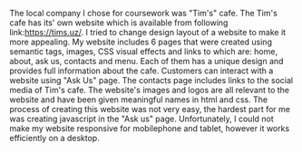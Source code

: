 The local company I chose for coursework was "Tim's" cafe. The Tim's cafe has its' own website which is available from following link:https://tims.uz/. I tried to change design layout of a website to make it more appealing. My website includes 6 pages that were created using semantic tags, images, CSS visual effects and links to  which are: home, about, ask us, contacts and menu. Each of them has a unique design and provides full information about the cafe. Customers can interact with a website using "Ask Us" page. The contacts page includes links to the social media of Tim's cafe. The website's images and logos are all relevant to the website and have been given meaningful names in html and css. The process of creating this website was not very easy, the hardest part for me was creating javascript in the "Ask us" page. Unfortunately, I could not make my website responsive for mobilephone and tablet, however it works efficiently on a desktop. 